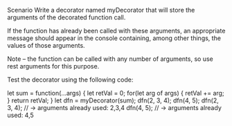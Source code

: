 Scenario
Write a decorator named myDecorator that will store the arguments of the decorated function call.

If the function has already been called with these arguments, an appropriate message should appear in the console containing, among other things, the values of those arguments.

Note – the function can be called with any number of arguments, so use rest arguments for this purpose.

Test the decorator using the following code:

let sum = function(...args) {
    let retVal = 0;
    for(let arg of args) {
        retVal += arg;
    }
    return retVal;
}
let dfn = myDecorator(sum);
dfn(2, 3, 4);
dfn(4, 5);
dfn(2, 3, 4); // -> arguments already used: 2,3,4
dfn(4, 5); // -> arguments already used: 4,5